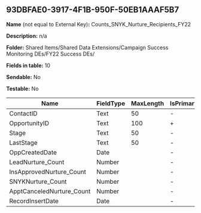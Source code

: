 ## 93DBFAE0-3917-4F1B-950F-50EB1AAAF5B7

**Name** (not equal to External Key)**:** Counts_SNYK_Nurture_Recipients_FY22

**Description:** n/a

**Folder:** Shared Items/Shared Data Extensions/Campaign Success Monitoring DEs/FY22 Success DEs/

**Fields in table:** 10

**Sendable:** No

**Testable:** No

| Name | FieldType | MaxLength | IsPrimaryKey | IsNullable | DefaultValue |
| --- | --- | --- | --- | --- | --- |
| ContactID | Text | 50 | - | + |  |
| OpportunityID | Text | 100 | + | - |  |
| Stage | Text | 50 | - | + |  |
| LastStage | Text | 50 | - | + |  |
| OppCreatedDate | Date |  | - | + |  |
| LeadNurture_Count | Number |  | - | + |  |
| InsApprovedNurture_Count | Number |  | - | + |  |
| SNYKNurture_Count | Number |  | - | + |  |
| ApptCanceledNurture_Count | Number |  | - | + |  |
| RecordInsertDate | Date |  | - | + | GetDate() |
